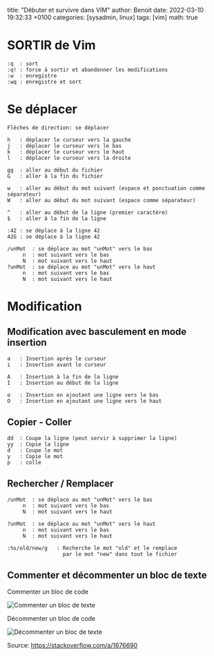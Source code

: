 title: "Débuter et survivre dans VIM"
author: Benoit
date: 2022-03-10 19:32:33 +0100
categories: [sysadmin, linux]
tags: [vim]
math: true



# SORTIR de Vim

```text
:q	: sort
:q!	: force à sortir et abandonner les modifications
:w	: enregistre
:wq	: enregistre et sort
```

# Se déplacer

```text
Flèches de direction: se déplacer

h	: déplacer le curseur vers la gauche
j	: déplacer le curseur vers le bas
k	: déplacer le curseur vers le haut
l	: déplacer le curseur vers la droite

gg	: aller au début du fichier
G	: aller à la fin du fichier

w	: aller au début du mot suivant (espace et ponctuation comme séparateur)
W	: aller au début du mot suivant (espace comme séparateur)

^	: aller au début de la ligne (premier caractère)
$	: aller à la fin de la ligne

:42	: se déplace à la ligne 42
42G	: se déplace à la ligne 42

/unMot	: se déplace au mot "unMot" vers le bas
	 n	: mot suivant vers le bas
	 N	: mot suivant vers le haut
?unMot	: se déplace au mot "unMot" vers le haut
	 n	: mot suivant vers le bas
	 N	: mot suivant vers le haut
```

# Modification

## Modification avec basculement en mode insertion

```text
a	: Insertion après le curseur
i	: Insertion avant le curseur

A	: Insertion à la fin de la ligne
I	: Insertion au début de la ligne

o	: Insertion en ajoutant une ligne vers le bas
O	: Insertion en ajoutant une ligne vers le haut
```
## Copier - Coller

```text
dd	: Coupe la ligne (peut servir à supprimer la ligne)
yy	: Copie la ligne
d	: Coupe le mot
y	: Copie le mot
p	: colle
```

## Rechercher / Remplacer

```text
/unMot	: se déplace au mot "unMot" vers le bas
	 n	: mot suivant vers le bas
	 N	: mot suivant vers le haut

?unMot	: se déplace au mot "unMot" vers le haut
	 n	: mot suivant vers le bas
	 N	: mot suivant vers le haut

:%s/old/new/g	: Recherche le mot "old" et le remplace 
				  par le mot "new" dans tout le fichier
```

## Commenter et décommenter un bloc de texte
Commenter un bloc de code


![Commenter un bloc de texte](https://i.stack.imgur.com/lu6aU.gif)


Décommenter un bloc de code

![Décommenter un bloc de texte](https://i.stack.imgur.com/2Y7eH.gif)


Source: <https://stackoverflow.com/a/1676690>